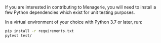 If you are interested in contributing to Menagerie, you will need to install a few Python dependencies which exist for unit testing purposes.

In a virtual environment of your choice with Python 3.7 or later, run:

```bash
pip install -r requirements.txt
pytest test/
```
